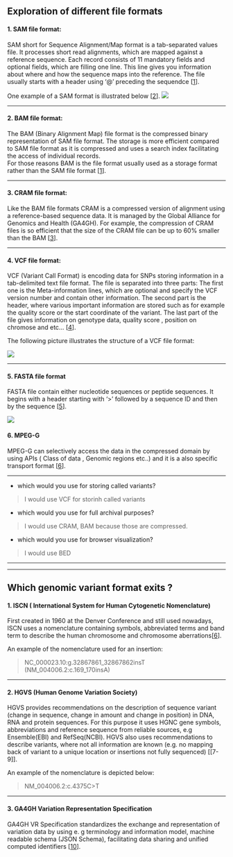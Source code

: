 
##  Exploration of different file formats


 ####  1. SAM file format:

SAM short for Sequence Alignment/Map format is a tab-separated values file. It processes short read alignments, which are mapped against a reference sequence. 
Each record consists of 11 mandatory fields and optional fields, which are filling one line. This line gives you information about where and how the sequence maps into the reference. The file usually starts with a header using ‘@’ preceding the sequendce [[1]].  

One example of a SAM format is illustrated below [[2]].
![](https://www.samformat.info/images/sam_format_annotated_example.5108a0cd.jpg)

[1]: http://samtools.github.io/hts-specs/SAMv1.pdf
[2]: https://www.samformat.info/sam-format-flag


---

 #### 2. BAM file format:
The BAM (Binary Alignment Map) file format is the compressed binary representation of SAM file format. 
The storage is more efficient compared to SAM file format as it is compressed and uses a search index facilitating the access of individual records.  
For those reasons BAM is the file format usually used as a storage format rather than the SAM file format [[1]].

---

 #### 3. CRAM file format:
Like the BAM file formats CRAM is a compressed version of alignment using a reference-based sequence data. It is managed by the Global Alliance for Genomics and Health (GA4GH). 
For example, the compression of CRAM files is so efficient that the size of the CRAM file can be up to 60% smaller than the BAM [[3]].


[3]: https://samtools.github.io/hts-specs/CRAMv3.pdf

---

 #### 4. VCF file format:
VCF (Variant Call Format) is encoding data for SNPs storing information in a tab-delimited text file format. The file is separated into three parts:  The first one is the Meta-information lines, which are optional and specify the VCF version number and contain other information. 
The second part is the header, where various important information are stored such as for example the quality score or the start coordinate of the variant. 
The last part of the file gives information on genotype data, quality score , position on chromose and etc… [[4]].
 
 The following picture illustrates the structure of a VCF file format:
 
 ![](https://adatastory.files.wordpress.com/2016/09/example_vcf_wiki.jpg?w=1024)



[4]: https://samtools.github.io/hts-specs/VCFv4.2.pdf

---

 ####  5. FASTA file format
FASTA file contain either nucleotide sequences or peptide sequences. It begins with a header starting with ‘>’ followed by a sequence ID and then by the sequence [[5]].


![](https://upload.wikimedia.org/wikipedia/commons/0/03/FAM149A_Promoter_region_%28FASTA_format%29.png)


[5]: http://genetics.bwh.harvard.edu/pph/FASTA.html


 #### 6. MPEG-G
MPEG-G can selectively access the data in the compressed domain by using APIs ( Class of data , Genomic regions etc..) and it is a also specific transport format [[6]].

[6]: https://www.biorxiv.org/content/10.1101/426353v1#:~:text=The%20MPEG%2DG%20standardization%20project,data%20processing%2C%20transport%20and%20sharing.

---




-  	which would you use for storing called variants?
  >I would use VCF for storinh called variants
  
  
  
-   which would you use for full archival purposes?
  >I would use CRAM, BAM because those are compressed.
  
  
  
  
  
 -  which would you use for browser visualization?
 >I would use BED
  
  
  
  

---
---

## Which genomic variant format exits ?



#### 1. ISCN ( International System for Human Cytogenetic Nomenclature)

First created in 1960 at the Denver Conference and still used nowadays, ISCN uses a nomenclature containing symbols, abbreviated terms and band term to describe the human 
chromosome and chromosome aberrations[[6]].

An example of the nomenclature used for an insertion:
>NC_000023.10:g.32867861_32867862insT (NM_004006.2:c.169_170insA)

[6]: http://varnomen.hgvs.org/bg-material/consultation/ISCN/


---


#### 2. HGVS  (Human Genome Variation Society)
HGVS provides recommendations on the description of sequence variant (change in sequence, change in amount and change in position) in DNA, RNA and protein sequences. For this purpose it uses HGNC gene symbols, abbreviations and reference sequence from reliable sources, e.g Ensemble(EBI) and RefSeq(NCBI). HGVS also uses recommendations to describe variants, where not all information are known (e.g.  no mapping back of variant to a unique location or insertions not fully sequenced) [[7-9]].

An example of the nomenclature is depicted below:

>NM_004006.2:c.4375C>T


[7]: https://varnomen.hgvs.org/recommendations/general/
[8]: http://www.hgvs.org/varnomen/HGVS-basics2017.pdf
[9]: https://varnomen.hgvs.org/recommendations/uncertain/


---


####  3. GA4GH Variation Representation Specification
GA4GH VR Specification standardizes the exchange and representation of variation data by using e. g terminology and information model, machine readable schema (JSON Schema), facilitating data sharing and unified computed identifiers [[10]].

[10]: https://vr-spec.readthedocs.io/en/1.1/

